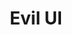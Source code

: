 ---
title: Evil UI
hero:
  title: Evil UI
  desc: 文档站点基于 dumi 生成
  actions:
    - text: 快速上手
      link: /getting-started
features:
  - icon: https://gw.alipayobjects.com/zos/bmw-prod/881dc458-f20b-407b-947a-95104b5ec82b/k79dm8ih_w144_h144.png
    title: 特性 1
    desc: xxxx
  - icon: https://gw.alipayobjects.com/zos/bmw-prod/d60657df-0822-4631-9d7c-e7a869c2f21c/k79dmz3q_w126_h126.png
    title: 特性 2
    desc: xxxx
  - icon: https://gw.alipayobjects.com/zos/bmw-prod/d1ee0c6f-5aed-4a45-a507-339a4bfe076c/k7bjsocq_w144_h144.png
    title: 特性 3
    desc: xxxx
footer: Open-source MIT Licensed | Copyright © 2022<br />Powered by [dumi](https://d.umijs.org)
---